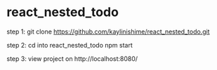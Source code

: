 # react_nested_todo 

step 1: git clone https://github.com/kaylinishime/react_nested_todo.git

step 2: cd into react_nested_todo 
        npm start

step 3: view project on  http://localhost:8080/
